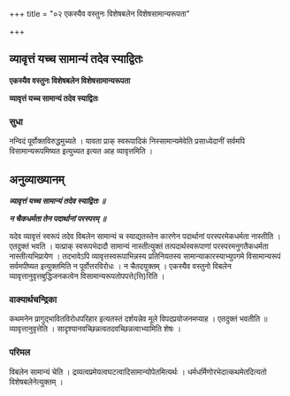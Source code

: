 +++
title = "०२ एकस्यैव वस्तुनः विशेषबलेन विशेषसामान्यरूपता"

+++


## व्यावृत्तं यच्च सामान्यं तदेव स्याद्वितः

**एकस्यैव वस्तुनः विशेषबलेन विशेषसामान्यरूपता**

**व्यावृत्तं यच्च सामान्यं तदेव स्याद्वितः**

### **सुधा**

नन्विदं पूर्वोक्तविरुद्धमुच्यते । यावता प्राक् स्वरूपादिकं निस्सामान्यमेवेति प्रसाध्येदानीं सर्वमपि विसामान्यरूपमिष्यत इत्युच्यत इत्यत आह व्यावृत्तमिति ।

## **अनुव्याख्यानम्**

***व्यावृत्तं यच्च सामान्यं तदेव स्याद्वितः ॥***

***न चैकधर्मता तेन पदार्थानां परस्परम् ॥***

यदेव व्यावृत्तं स्वरूपं तदेव विबलेन सामान्यं च स्याद्यतस्तेन कारणेन पदार्थानां परस्परमेकधर्मता नास्तीति । एतदुक्तं भवति । यत्प्राक् स्वरूपभेदादौ सामान्यं नास्तीत्युक्तं तत्पदार्थस्वरूपाणां परस्परमनुगतैकधर्मता नास्तीत्यभिप्रायेण । तदभावेऽपि व्यावृत्तस्वरूपाभिन्नस्य प्रतिनियतस्य सामान्याकारस्याभ्युपगमे विसामान्यरूपं सर्वमपीष्यत इत्युक्तमिति न पूर्वोत्तरविरोधः । न चैतदयुक्तम् । एकस्यैव वस्तुनो विबलेन व्यावृत्तानुवृत्तबुद्धिजनकत्वेन विसामान्यरूपतोपपत्ते(त्ति)रिति ।

### **वाक्यार्थचन्द्रिका**

कथमनेन प्रागुद्भावितविरोधपरिहार इत्यतस्तं दर्शयन्नेव मूले विपदप्रयोजनमप्याह । एतदुक्तं भवतीति ॥ व्यावृत्तानुवृत्तेति । सादृश्यानवच्छिन्नत्वतदवच्छिन्नत्वाभ्यामिति शेषः ।

### **परिमल**

विबलेन सामान्यं चेति । द्रव्यत्वप्रमेयत्वघटत्वादिसामान्योपेतमित्यर्थः । धर्मधर्मिणोरभेदात्कथमेतदित्यतो विशेषबलेनेत्युक्तम् ।

